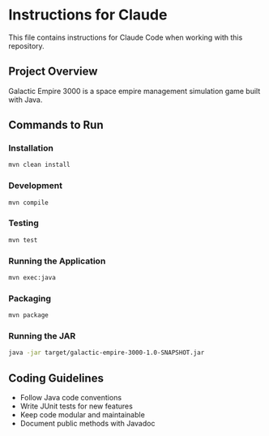 # Instructions for Claude

This file contains instructions for Claude Code when working with this repository.

## Project Overview
Galactic Empire 3000 is a space empire management simulation game built with Java.

## Commands to Run

### Installation
```bash
mvn clean install
```

### Development
```bash
mvn compile
```

### Testing
```bash
mvn test
```

### Running the Application
```bash
mvn exec:java
```

### Packaging
```bash
mvn package
```

### Running the JAR
```bash
java -jar target/galactic-empire-3000-1.0-SNAPSHOT.jar
```

## Coding Guidelines
- Follow Java code conventions
- Write JUnit tests for new features
- Keep code modular and maintainable
- Document public methods with Javadoc